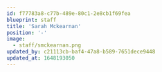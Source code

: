 ```yaml
---
id: f77783a8-c77b-489e-80c1-2e8cb1f69fea
blueprint: staff
title: 'Sarah Mckearnan'
position: '-'
image:
  - staff/smckearnan.png
updated_by: c21113cb-baf4-47a8-b589-7651dece9448
updated_at: 1648193050
---
```

